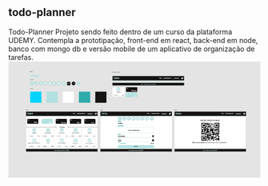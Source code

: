 # <h2>todo-planner</h2>
Todo-Planner Projeto sendo feito dentro de um curso da plataforma UDEMY. Contempla a prototipação, front-end em react, back-end em node, banco com mongo db e versão mobile de um aplicativo de organização de tarefas.
<img src="Prototipacao/previewPrototipo.PNG">
